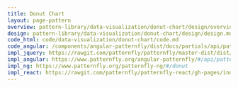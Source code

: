 ```yaml
---
title: Donut Chart
layout: page-pattern
overview: pattern-library/data-visualization/donut-chart/design/overview.md
design: pattern-library/data-visualization/donut-chart/design/design.md
code_html: code/data-visualization/donut-chart/code.md
code_angular: /components/angular-patternfly/dist/docs/partials/api/patternfly.charts.component.pfDonutPctChart.html
impl_jquery: https://rawgit.com/patternfly/patternfly/master-dist/dist/tests/donut-charts.html
impl_angular: https://www.patternfly.org/angular-patternfly/#/api/patternfly.charts.component:pfDonutChart
impl_ng: https://www.patternfly.org/patternfly-ng/#/donut
impl_react: https://rawgit.com/patternfly/patternfly-react/gh-pages/index.html?selectedKind=patternfly-react%2FData%20Visualization%2FCharts&selectedStory=Donut%20Chart
---
```

